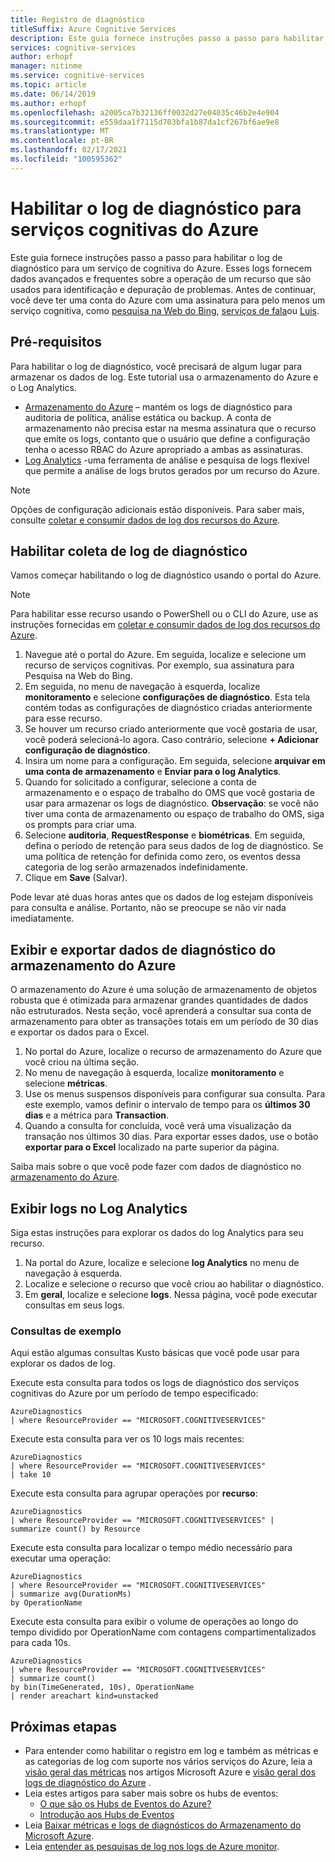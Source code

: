 ```yaml
---
title: Registro de diagnóstico
titleSuffix: Azure Cognitive Services
description: Este guia fornece instruções passo a passo para habilitar o log de diagnóstico para um serviço de cognitiva do Azure. Esses logs fornecem dados avançados e frequentes sobre a operação de um recurso que são usados para identificação e depuração de problemas.
services: cognitive-services
author: erhopf
manager: nitinme
ms.service: cognitive-services
ms.topic: article
ms.date: 06/14/2019
ms.author: erhopf
ms.openlocfilehash: a2005ca7b32136ff0032d27e04035c46b2e4e904
ms.sourcegitcommit: e559daa1f7115d703bfa1b87da1cf267bf6ae9e8
ms.translationtype: MT
ms.contentlocale: pt-BR
ms.lasthandoff: 02/17/2021
ms.locfileid: "100595362"
---
```

# <a name="enable-diagnostic-logging-for-azure-cognitive-services"></a>Habilitar o log de diagnóstico para serviços cognitivas do Azure

Este guia fornece instruções passo a passo para habilitar o log de diagnóstico para um serviço de cognitiva do Azure. Esses logs fornecem dados avançados e frequentes sobre a operação de um recurso que são usados para identificação e depuração de problemas. Antes de continuar, você deve ter uma conta do Azure com uma assinatura para pelo menos um serviço cognitiva, como [pesquisa na Web do Bing](./bing-web-search/overview.md), [serviços de fala](./speech-service/overview.md)ou [Luis](./luis/what-is-luis.md).

## <a name="prerequisites"></a>Pré-requisitos

Para habilitar o log de diagnóstico, você precisará de algum lugar para armazenar os dados de log. Este tutorial usa o armazenamento do Azure e o Log Analytics.

* [Armazenamento do Azure](../azure-monitor/essentials/resource-logs.md#send-to-azure-storage) – mantém os logs de diagnóstico para auditoria de política, análise estática ou backup. A conta de armazenamento não precisa estar na mesma assinatura que o recurso que emite os logs, contanto que o usuário que define a configuração tenha o acesso RBAC do Azure apropriado a ambas as assinaturas.
* [Log Analytics](../azure-monitor/essentials/resource-logs.md#send-to-log-analytics-workspace) -uma ferramenta de análise e pesquisa de logs flexível que permite a análise de logs brutos gerados por um recurso do Azure.

> [!NOTE]
> Opções de configuração adicionais estão disponíveis. Para saber mais, consulte [coletar e consumir dados de log dos recursos do Azure](../azure-monitor/essentials/platform-logs-overview.md).

## <a name="enable-diagnostic-log-collection"></a>Habilitar coleta de log de diagnóstico  

Vamos começar habilitando o log de diagnóstico usando o portal do Azure.

> [!NOTE]
> Para habilitar esse recurso usando o PowerShell ou o CLI do Azure, use as instruções fornecidas em [coletar e consumir dados de log dos recursos do Azure](../azure-monitor/essentials/platform-logs-overview.md).

1. Navegue até o portal do Azure. Em seguida, localize e selecione um recurso de serviços cognitivas. Por exemplo, sua assinatura para Pesquisa na Web do Bing.   
2. Em seguida, no menu de navegação à esquerda, localize **monitoramento** e selecione **configurações de diagnóstico**. Esta tela contém todas as configurações de diagnóstico criadas anteriormente para esse recurso.
3. Se houver um recurso criado anteriormente que você gostaria de usar, você poderá selecioná-lo agora. Caso contrário, selecione **+ Adicionar configuração de diagnóstico**.
4. Insira um nome para a configuração. Em seguida, selecione **arquivar em uma conta de armazenamento** e **Enviar para o log Analytics**.
5. Quando for solicitado a configurar, selecione a conta de armazenamento e o espaço de trabalho do OMS que você gostaria de usar para armazenar os logs de diagnóstico. **Observação**: se você não tiver uma conta de armazenamento ou espaço de trabalho do OMS, siga os prompts para criar uma.
6. Selecione **auditoria**, **RequestResponse** e **biométricas**. Em seguida, defina o período de retenção para seus dados de log de diagnóstico. Se uma política de retenção for definida como zero, os eventos dessa categoria de log serão armazenados indefinidamente.
7. Clique em **Save** (Salvar).

Pode levar até duas horas antes que os dados de log estejam disponíveis para consulta e análise. Portanto, não se preocupe se não vir nada imediatamente.

## <a name="view-and-export-diagnostic-data-from-azure-storage"></a>Exibir e exportar dados de diagnóstico do armazenamento do Azure

O armazenamento do Azure é uma solução de armazenamento de objetos robusta que é otimizada para armazenar grandes quantidades de dados não estruturados. Nesta seção, você aprenderá a consultar sua conta de armazenamento para obter as transações totais em um período de 30 dias e exportar os dados para o Excel.

1. No portal do Azure, localize o recurso de armazenamento do Azure que você criou na última seção.
2. No menu de navegação à esquerda, localize **monitoramento** e selecione **métricas**.
3. Use os menus suspensos disponíveis para configurar sua consulta. Para este exemplo, vamos definir o intervalo de tempo para os **últimos 30 dias** e a métrica para **Transaction**.
4. Quando a consulta for concluída, você verá uma visualização da transação nos últimos 30 dias. Para exportar esses dados, use o botão **exportar para o Excel** localizado na parte superior da página.

Saiba mais sobre o que você pode fazer com dados de diagnóstico no [armazenamento do Azure](../storage/blobs/storage-blobs-introduction.md).

## <a name="view-logs-in-log-analytics"></a>Exibir logs no Log Analytics

Siga estas instruções para explorar os dados do log Analytics para seu recurso.

1. Na portal do Azure, localize e selecione **log Analytics** no menu de navegação à esquerda.
2. Localize e selecione o recurso que você criou ao habilitar o diagnóstico.
3. Em **geral**, localize e selecione **logs**. Nessa página, você pode executar consultas em seus logs.

### <a name="sample-queries"></a>Consultas de exemplo

Aqui estão algumas consultas Kusto básicas que você pode usar para explorar os dados de log.

Execute esta consulta para todos os logs de diagnóstico dos serviços cognitivas do Azure por um período de tempo especificado:

```kusto
AzureDiagnostics
| where ResourceProvider == "MICROSOFT.COGNITIVESERVICES"
```

Execute esta consulta para ver os 10 logs mais recentes:

```kusto
AzureDiagnostics
| where ResourceProvider == "MICROSOFT.COGNITIVESERVICES"
| take 10
```

Execute esta consulta para agrupar operações por **recurso**:

```kusto
AzureDiagnostics
| where ResourceProvider == "MICROSOFT.COGNITIVESERVICES" |
summarize count() by Resource
```
Execute esta consulta para localizar o tempo médio necessário para executar uma operação:

```kusto
AzureDiagnostics
| where ResourceProvider == "MICROSOFT.COGNITIVESERVICES"
| summarize avg(DurationMs)
by OperationName
```

Execute esta consulta para exibir o volume de operações ao longo do tempo dividido por OperationName com contagens compartimentalizados para cada 10s.

```kusto
AzureDiagnostics
| where ResourceProvider == "MICROSOFT.COGNITIVESERVICES"
| summarize count()
by bin(TimeGenerated, 10s), OperationName
| render areachart kind=unstacked
```

## <a name="next-steps"></a>Próximas etapas

* Para entender como habilitar o registro em log e também as métricas e as categorias de log com suporte nos vários serviços do Azure, leia a [visão geral das métricas](../azure-monitor/data-platform.md) nos artigos Microsoft Azure e [visão geral dos logs de diagnóstico do Azure](../azure-monitor/essentials/platform-logs-overview.md) .
* Leia estes artigos para saber mais sobre os hubs de eventos:
  * [O que são os Hubs de Eventos do Azure?](../event-hubs/event-hubs-about.md)
  * [Introdução aos Hubs de Eventos](../event-hubs/event-hubs-dotnet-standard-getstarted-send.md)
* Leia [Baixar métricas e logs de diagnósticos do Armazenamento do Microsoft Azure](../storage/blobs/storage-quickstart-blobs-dotnet.md#download-blobs).
* Leia [entender as pesquisas de log nos logs de Azure monitor](../azure-monitor/logs/log-query-overview.md).